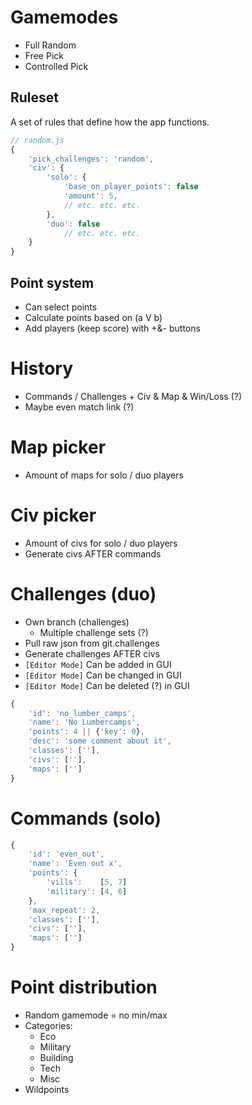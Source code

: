 # Gamemodes

- Full Random
- Free Pick
- Controlled Pick 

## Ruleset

A set of rules that define how the app functions.

```js
// random.js
{
    'pick_challenges': 'random',
    'civ': {
        'solo': {
            'base_on_player_points': false
            'amount': 5,
            // etc. etc. etc.
        },
        'duo': false
            // etc. etc. etc.
    }
}
```

## Point system

- Can select points
- Calculate points based on (a V b)
- Add players (keep score) with +&- buttons

# History

- Commands / Challenges + Civ & Map & Win/Loss (?)
- Maybe even match link (?)

# Map picker

- Amount of maps for solo / duo players

# Civ picker

- Amount of civs for solo / duo players
- Generate civs AFTER commands

# Challenges (duo)

- Own branch (challenges)
  - Multiple challenge sets (?)
- Pull raw json from git.challenges
- Generate challenges AFTER civs
- `[Editor Mode]` Can be added in GUI
- `[Editor Mode]` Can be changed in GUI
- `[Editor Mode]` Can be deleted (?) in GUI

```js
{
    'id': 'no_lumber_camps',
    'name': 'No Lumbercamps',
    'points': 4 || {'key': 0},
    'desc': 'some comment about it',
    'classes': [''],
    'civs': [''],
    'maps': ['']
}
```

# Commands (solo)

```js
{
    'id': 'even_out',
    'name': 'Even out x',
    'points': {
        'vills':    [5, 7]
        'military': [4, 6]
    },
    'max_repeat': 2,
    'classes': [''],
    'civs': [''],
    'maps': ['']
}
```

# Point distribution

- Random gamemode = no min/max
- Categories:
  - Eco
  - Military
  - Building
  - Tech
  - Misc
- Wildpoints
